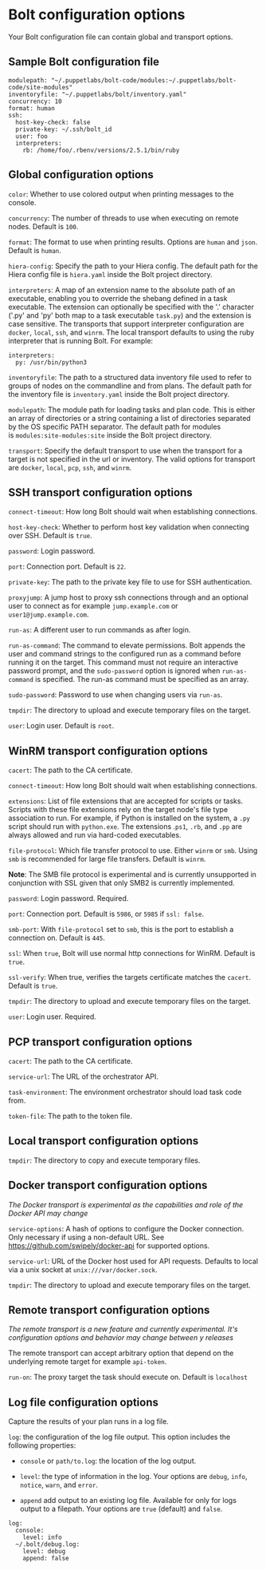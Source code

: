 # Bolt configuration options

Your Bolt configuration file can contain global and transport options.

## Sample Bolt configuration file

```
modulepath: "~/.puppetlabs/bolt-code/modules:~/.puppetlabs/bolt-code/site-modules"
inventoryfile: "~/.puppetlabs/bolt/inventory.yaml"
concurrency: 10
format: human
ssh:
  host-key-check: false
  private-key: ~/.ssh/bolt_id
  user: foo
  interpreters:
    rb: /home/foo/.rbenv/versions/2.5.1/bin/ruby
```

## Global configuration options

`color`: Whether to use colored output when printing messages to the console.

`concurrency`: The number of threads to use when executing on remote nodes. Default is `100`.

`format`: The format to use when printing results. Options are `human` and `json`. Default is `human`.

`hiera-config`: Specify the path to your Hiera config. The default path for the Hiera config file is `hiera.yaml` inside the Bolt project directory.

`interpreters`: A map of an extension name to the absolute path of an executable, enabling you to override the shebang defined in a task executable. The extension can optionally be specified with the '.' character ('.py' and 'py' both map to a task executable `task.py`) and the extension is case sensitive. The transports that support interpreter configuration are `docker`, `local`, `ssh`, and `winrm`. The local transport defaults to using the ruby interpreter that is running Bolt. For example: 

```
interpreters:
  py: /usr/bin/python3
```

`inventoryfile`: The path to a structured data inventory file used to refer to groups of nodes on the commandline and from plans. The default path for the inventory file is `inventory.yaml` inside the Bolt project directory.

`modulepath`: The module path for loading tasks and plan code. This is either an array of directories or a string containing a list of directories separated by the OS specific PATH separator. The default path for modules is `modules:site-modules:site` inside the Bolt project directory.

`transport`: Specify the default transport to use when the transport for a target is not specified in the url or inventory. The valid options for transport are `docker`, `local`, `pcp`, `ssh`, and `winrm`.


## SSH transport configuration options

`connect-timeout`: How long Bolt should wait when establishing connections.

`host-key-check`: Whether to perform host key validation when connecting over SSH. Default is `true`.

`password`: Login password.

`port`: Connection port. Default is `22`.

`private-key`: The path to the private key file to use for SSH authentication.

`proxyjump`: A jump host to proxy ssh connections through and an optional user to connect as for example `jump.example.com` or `user1@jump.example.com`.

`run-as`: A different user to run commands as after login.

`run-as-command`: The command to elevate permissions. Bolt appends the user and command strings to the configured run as a command before running it on the target. This command must not require an interactive password prompt, and the `sudo-password` option is ignored when `run-as-command` is specified. The run-as command must be specified as an array.

`sudo-password`: Password to use when changing users via `run-as`.

`tmpdir`: The directory to upload and execute temporary files on the target. 

`user`: Login user. Default is `root`.


## WinRM transport configuration options

`cacert`: The path to the CA certificate.

`connect-timeout`: How long Bolt should wait when establishing connections.

`extensions`: List of file extensions that are accepted for scripts or tasks. Scripts with these file extensions rely on the target node's file type association to run. For example, if Python is installed on the system, a `.py` script should run with `python.exe`. The extensions .`ps1`, `.rb`, and `.pp` are always allowed and run via hard-coded executables.

`file-protocol`: Which file transfer protocol to use. Either `winrm` or `smb`. Using `smb` is recommended for large file transfers. Default is `winrm`.

**Note**: The SMB file protocol is experimental and is currently unsupported in conjunction with SSL given that only SMB2 is currently implemented.

`password`: Login password. Required.

`port`: Connection port. Default is `5986`, or `5985` if `ssl: false`.

`smb-port`: With `file-protocol` set to `smb`, this is the port to establish a connection on. Default is `445`.

`ssl`: When `true`, Bolt will use normal http connections for WinRM. Default is `true`.

`ssl-verify`: When true, verifies the targets certificate matches the `cacert`. Default is `true`.

`tmpdir`: The directory to upload and execute temporary files on the target.

`user`: Login user. Required.


## PCP transport configuration options

`cacert`: The path to the CA certificate.

`service-url`: The URL of the orchestrator API.

`task-environment`: The environment orchestrator should load task code from.

`token-file`: The path to the token file.


## Local transport configuration options

`tmpdir`: The directory to copy and execute temporary files.

## Docker transport configuration options

*The Docker transport is experimental as the capabilities and role of the Docker API may change*

`service-options`: A hash of options to configure the Docker connection. Only necessary if using a non-default URL. See https://github.com/swipely/docker-api for supported options.

`service-url`: URL of the Docker host used for API requests. Defaults to local via a unix socket at `unix:///var/docker.sock`.

`tmpdir`: The directory to upload and execute temporary files on the target.

## Remote transport configuration options

*The remote transport is a new feature and currently experimental. It's configuration options and behavior may change between y releases*

The remote transport can accept arbitrary option that depend on the underlying remote target for example `api-token`.

`run-on`: The proxy target the task should execute on. Default is `localhost`


## Log file configuration options

Capture the results of your plan runs in a log file.

`log`: the configuration of the log file output. This option includes the following properties:

-   `console` or `path/to.log`: the location of the log output.
-   `level`: the type of information in the log. Your options are `debug`, `info`, `notice`, `warn`, and `error`.

-   `append` add output to an existing log file. Available for only for logs output to a filepath. Your options are `true` \(default\) and `false`.

```
log:
  console:
    level: info
  ~/.bolt/debug.log:
    level: debug
    append: false

```

